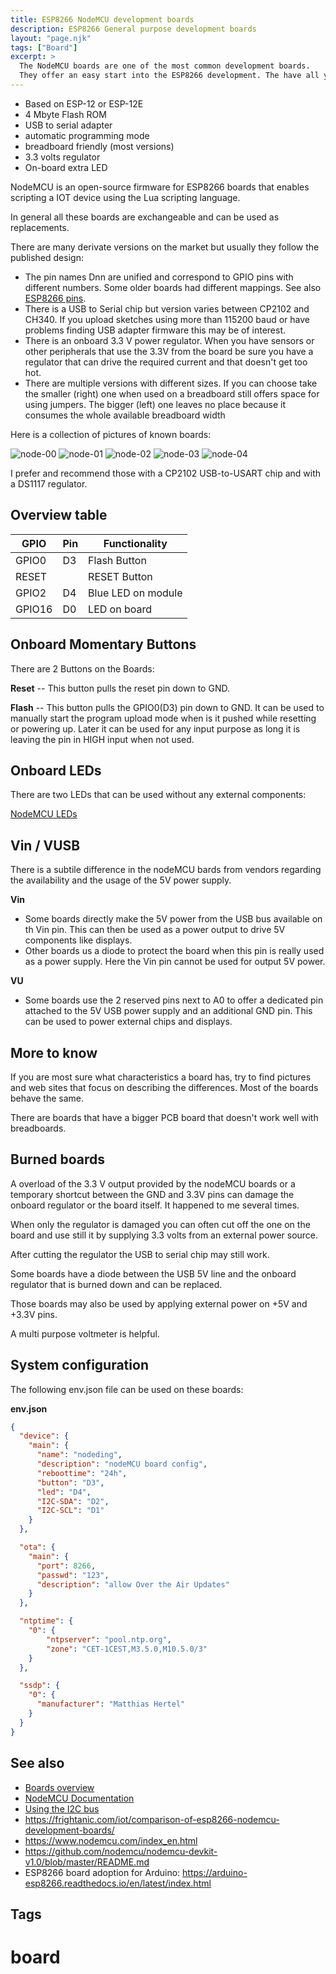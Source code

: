 ```yaml
---
title: ESP8266 NodeMCU development boards
description: ESP8266 General purpose development boards
layout: "page.njk"
tags: ["Board"]
excerpt: >
  The NodeMCU boards are one of the most common development boards.
  They offer an easy start into the ESP8266 development. The have all you need for programming, offer 4MByte flash memory and a LED on-board.
---
```


* Based on ESP-12 or ESP-12E
* 4 Mbyte Flash ROM
* USB to serial adapter
* automatic programming mode
* breadboard friendly (most versions)
* 3.3 volts regulator
* On-board extra LED

NodeMCU is an open-source firmware for ESP8266 boards that enables scripting a IOT device using the Lua scripting language.

In general all these boards are exchangeable and can be used as replacements.

There are many derivate versions on the market but usually they follow the published design:

* The pin names Dnn are unified and correspond to GPIO pins with different numbers. Some older boards had different mappings. See also [ESP8266 pins](/boards/pins.md).
* There is a USB to Serial chip but version varies between CP2102 and CH340.
If you upload sketches using more than 115200 baud or have problems finding USB adapter firmware this may be of interest.
* There is an onboard 3.3 V power regulator.
When you have sensors or other peripherals that use the 3.3V from the board be sure you have a regulator that can drive the required current and that doesn't get too hot.
* There are multiple  versions with different sizes. If you can choose take the smaller (right) one when used on a breadboard still offers space for using jumpers. The bigger (left) one leaves no place because it consumes the whole available breadboard width

Here is a collection of pictures of known boards:

![node-00](/boards/nodemcu-00.jpg "w200")
![node-01](/boards/nodemcu-01.jpg "w200")
![node-02](/boards/nodemcu-02.jpg "w200")
![node-03](/boards/nodemcu-03.jpg "w200")
![node-04](/boards/nodemcu-04.jpg "w200")

I prefer and recommend those with a CP2102 USB-to-USART chip and with a DS1117 regulator.


## Overview table

| GPIO   | Pin | Functionality      |
| ------ | --- | ------------------ |
| GPIO0  | D3  | Flash Button       |
| RESET  |     | RESET Button       |
| GPIO2  | D4  | Blue LED on module |
| GPIO16 | D0  | LED on board       |


## Onboard Momentary Buttons

There are 2 Buttons on the Boards:

**Reset** -- 
This button pulls the reset pin down to GND.

**Flash** -- This button pulls the GPIO0(D3) pin down to GND.
It can be used to manually start the program upload mode when is it pushed while resetting or powering up.
Later it can be used for any input purpose as long it is leaving the pin in HIGH input when not used.


## Onboard LEDs

There are two LEDs that can be used without any external components:

[NodeMCU LEDs](/boards/nodemcu-compare-led.jpg)


## Vin / VUSB

There is a subtile difference in the nodeMCU bards from vendors regarding the availability and the usage of the 5V power supply.

**Vin**

* Some boards directly make the 5V power from the USB bus available on th Vin pin. This can then be used as a power output to drive 5V components like displays.
* Other boards us a diode to protect the board when this pin is really used as a power supply. Here the Vin pin cannot be used for output 5V power.

**VU**

* Some boards use the 2 reserved pins next to A0 to offer a dedicated pin attached to the 5V USB power supply and an additional GND pin.
  This can be used to power external chips and displays.

## More to know

If you are most sure what characteristics a board has, try to find pictures and web sites that focus on describing the differences. Most of the boards behave the same.

There are boards that have a bigger PCB board that doesn't work well with breadboards.


## Burned boards

A overload of the 3.3 V output provided by the nodeMCU boards or a temporary shortcut between the GND and 3.3V pins can damage the onboard regulator or the board itself.
It happened to me several times.

When only the regulator is damaged you can often cut off the one on the board and use still it by supplying 3.3 volts from an external power source.

After cutting the regulator the USB to serial chip may still work.

Some boards have a diode between the USB 5V line and the onboard regulator that is burned down and can be replaced.

Those boards may also be used by applying external power on +5V and +3.3V pins.

A multi purpose voltmeter is helpful.


## System configuration

The following env.json file can be used on these boards:

**env.json**

``` json
{
  "device": {
    "main": {
      "name": "nodeding",
      "description": "nodeMCU board config",
      "reboottime": "24h",
      "button": "D3",
      "led": "D4",
      "I2C-SDA": "D2",
      "I2C-SCL": "D1"
    }
  },

  "ota": {
    "main": {
      "port": 8266,
      "passwd": "123",
      "description": "allow Over the Air Updates"
    }
  },

  "ntptime": {
    "0": {
        "ntpserver": "pool.ntp.org",
        "zone": "CET-1CEST,M3.5.0,M10.5.0/3"
    }
  },

  "ssdp": {
    "0": {
      "manufacturer": "Matthias Hertel"
    }
  }
}
```

## See also

* [Boards overview](/boards/index.md)
* [NodeMCU Documentation](https://nodemcu.readthedocs.io/en/master/)
* [Using the I2C bus](/dev/i2c.md)
* <https://frightanic.com/iot/comparison-of-esp8266-nodemcu-development-boards/>
* <https://www.nodemcu.com/index_en.html>
* <https://github.com/nodemcu/nodemcu-devkit-v1.0/blob/master/README.md>
* ESP8266 board adoption for Arduino: <https://arduino-esp8266.readthedocs.io/en/latest/index.html>


## Tags

# board
